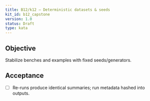 ```yaml
---
title: B12/k12 — Deterministic datasets & seeds
kit_id: b12_capstone
version: 1.0
status: Draft
type: kata
---
```

## Objective
Stabilize benches and examples with fixed seeds/generators.
## Acceptance
- [ ] Re-runs produce identical summaries; run metadata hashed into outputs.
